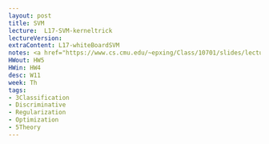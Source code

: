 ```yaml
---
layout: post
title: SVM
lecture:  L17-SVM-kerneltrick
lectureVersion: 
extraContent: L17-whiteBoardSVM
notes: <a href="https://www.cs.cmu.edu/~epxing/Class/10701/slides/lecture16-VC.pdf"> Useful about VC Dimension </a>
HWout: HW5
HWin: HW4  
desc: W11
week: Th
tags:
- 3Classification
- Discriminative
- Regularization
- Optimization
- 5Theory
---
```

